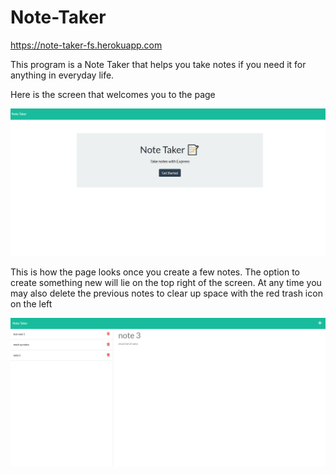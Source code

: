 # Note-Taker
https://note-taker-fs.herokuapp.com

This program is a Note Taker that helps you take notes if you need it for anything in everyday life.

Here is the screen that welcomes you to the page

![displaying the title page](./assets/titlePage.png)

This is how the page looks once you create a few notes. The option to create something new will lie on the top right of the screen. At any time you may also delete the previous notes to clear up space with the red trash icon on the left

![displaying the usage of the page](/assets/inAction.png)
